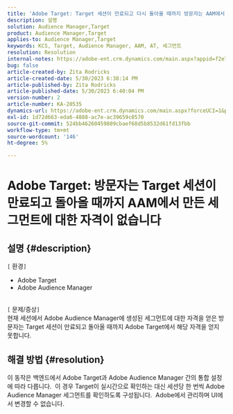 ```yaml
---
title: 'Adobe Target: Target 세션이 만료되고 다시 돌아올 때까지 방문자는 AAM에서 만든 세그먼트를 사용할 자격이 없습니다.'
description: 설명
solution: Audience Manager,Target
product: Audience Manager,Target
applies-to: Audience Manager,Target
keywords: KCS, Target, Audience Manager, AAM, AT, 세그먼트
resolution: Resolution
internal-notes: https://adobe-ent.crm.dynamics.com/main.aspx?appid=f2e74f34-7119-ea11-a811-000d3a5936c5&forceUCI=1&newWindow=true&pagetype=entityrecord&etn=knowledgearticle&id=45e8e885-2b47-e911-a952-000d3a34ebb5
bug: false
article-created-by: Zita Rodricks
article-created-date: 5/30/2023 6:38:14 PM
article-published-by: Zita Rodricks
article-published-date: 5/30/2023 6:40:04 PM
version-number: 2
article-number: KA-20535
dynamics-url: https://adobe-ent.crm.dynamics.com/main.aspx?forceUCI=1&pagetype=entityrecord&etn=knowledgearticle&id=0088281f-19ff-ed11-8f6e-6045bd0063aa
exl-id: 1d72d663-eda6-4888-ac7e-ac39659c0570
source-git-commit: 524bb46260459809cbaef68d5b8532d61fd13fbb
workflow-type: tm+mt
source-wordcount: '146'
ht-degree: 5%

---
```


# Adobe Target: 방문자는 Target 세션이 만료되고 돌아올 때까지 AAM에서 만든 세그먼트에 대한 자격이 없습니다

## 설명 {#description}

`[` 환경`]` <br>
- Adobe Target
- Adobe Audience Manager

<br>`[` 문제/증상`]` <br>
현재 세션에서 Adobe Audience Manager에 생성된 세그먼트에 대한 자격을 얻은 방문자는 Target 세션이 만료되고 돌아올 때까지 Adobe Target에서 해당 자격을 얻지 못합니다.


## 해결 방법 {#resolution}


이 동작은 백엔드에서 Adobe Target과 Adobe Audience Manager 간의 통합 설정에 따라 다릅니다.  이 경우 Target이 실시간으로 확인하는 대신 세션당 한 번씩 Adobe Audience Manager 세그먼트를 확인하도록 구성됩니다.  Adobe에서 관리하며 UI에서 변경할 수 없습니다.
